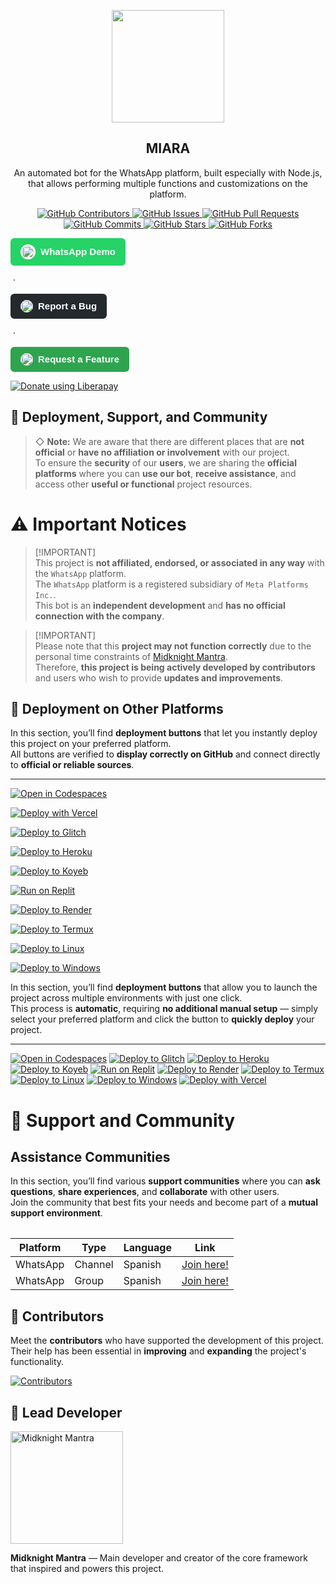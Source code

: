 <p align="center">
 <img width="180px" src="https://i.postimg.cc/1z1zYvWm/tobias-rademacher-wn-F27F85ZKw-unsplash.jpg" align="center"/>
 <h2 align="center">MIARA</h2>
 <p align="center">An automated bot for the WhatsApp platform, built especially with Node.js, that allows performing multiple functions and customizations on the platform.
</p>
</p>

<p align="center">
  <a href="https://github.com/MidknightMantra/Miara/graphs/contributors">
    <img alt="GitHub Contributors" src="https://img.shields.io/github/contributors/MidknightMantra/Miara?style=for-the-badge" />
  </a>
  <a href="https://github.com/MidknightMantra/Miara/issues">
    <img alt="GitHub Issues" src="https://img.shields.io/github/issues/MidknightMantra/Miara?style=for-the-badge" />
  </a>
  <a href="https://github.com/MidknightMantra/Miara/pulls">
    <img alt="GitHub Pull Requests" src="https://img.shields.io/github/issues-pr/MidknightMantra/Miara?style=for-the-badge" />
  </a>
  <a href="https://github.com/MidknightMantra/Miara/commits">
    <img alt="GitHub Commits" src="https://img.shields.io/github/commit-activity/m/MidknightMantra/Miara?style=for-the-badge" />
  </a>
  <a href="https://github.com/MidknightMantra/Miara">
    <img alt="GitHub Stars" src="https://img.shields.io/github/stars/MidknightMantra/Miara?style=for-the-badge" />
  </a>
  <a href="https://github.com/MidknightMantra/Miara/fork">
    <img alt="GitHub Forks" src="https://img.shields.io/github/forks/MidknightMantra/Miara?style=for-the-badge" />
  </a>
</p>

<p align="center">

  <!-- WhatsApp Demo Button -->
  <a href="https://api.whatsapp.com/send?phone=254758925674&text=.menu" target="_blank" 
     style="display:inline-flex; align-items:center; gap:8px; background-color:#25D366; 
            color:white; padding:10px 16px; border-radius:6px; text-decoration:none; 
            font-family:Arial, sans-serif; font-size:15px; font-weight:600;">
    <img src="https://upload.wikimedia.org/wikipedia/commons/6/6b/WhatsApp.svg" 
         alt="WhatsApp Logo" width="20" height="20" 
         style="background:white; border-radius:50%; padding:2px;">
    <span>WhatsApp Demo</span>
  </a>

  &nbsp;·&nbsp;

  <!-- Report a Bug Button -->
  <a href="https://github.com/MidknightMantra/Miara/issues/new?assignees=&labels=Bug" target="_blank"
     style="display:inline-flex; align-items:center; gap:8px; background-color:#24292e;
            color:white; padding:10px 16px; border-radius:6px; text-decoration:none;
            font-family:Arial, sans-serif; font-size:15px; font-weight:600;">
    <img src="https://github.githubassets.com/images/modules/logos_page/GitHub-Mark.png" 
         alt="GitHub Logo" width="20" height="20" style="border-radius:50%; background:white;">
    <span>Report a Bug</span>
  </a>

  &nbsp;·&nbsp;

  <!-- Request a Feature Button -->
  <a href="https://github.com/MidknightMantra/Miara/issues/new?assignees=&labels=Enhancement" target="_blank"
     style="display:inline-flex; align-items:center; gap:8px; background-color:#2ea44f;
            color:white; padding:10px 16px; border-radius:6px; text-decoration:none;
            font-family:Arial, sans-serif; font-size:15px; font-weight:600;">
    <img src="https://github.githubassets.com/images/modules/logos_page/GitHub-Mark.png" 
         alt="GitHub Logo" width="20" height="20" style="border-radius:50%; background:white;">
    <span>Request a Feature</span>
  </a>

</p>

<noscript><a href="https://liberapay.com/MidknightMantra/donate"><img alt="Donate using Liberapay" src="https://liberapay.com/assets/widgets/donate.svg"></a></noscript>

## 🧩 Deployment, Support, and Community

> ◇ **Note:** We are aware that there are different places that are **not official** or **have no affiliation or involvement** with our project.  
> To ensure the **security** of our **users**, we are sharing the **official platforms** where you can **use our bot**, **receive assistance**, and access other **useful or functional** project resources.

# ⚠️ Important Notices

> [!IMPORTANT]\
> This project is **not affiliated, endorsed, or associated in any way** with the `WhatsApp` platform.  
> The `WhatsApp` platform is a registered subsidiary of `Meta Platforms Inc.`.  
> This bot is an **independent development** and **has no official connection with the company**.

> [!IMPORTANT]\
> Please note that this **project may not function correctly** due to the personal time constraints of [Midknight Mantra](https://github.com/MidknightMantra).  
> Therefore, **this project is being actively developed by contributors** and users who wish to provide **updates and improvements**.

## 🚀 Deployment on Other Platforms

In this section, you’ll find **deployment buttons** that let you instantly deploy this project on your preferred platform.  
All buttons are verified to **display correctly on GitHub** and connect directly to **official or reliable sources**.

---

[![Open in Codespaces](https://img.shields.io/badge/Open_in-Codespaces-24292e?style=for-the-badge&logo=github&logoColor=white)](https://github.com/codespaces/new?skip_quickstart=true&machine=basicLinux32gb&repo=514876515&ref=master&geo=EuropeWest)

[![Deploy with Vercel](https://vercel.com/button)](https://vercel.com/new/clone?repository-url=https://github.com/MidknightMantra/Miara)

[![Deploy to Glitch](https://img.shields.io/badge/Deploy_to-Glitch-FF77FF?style=for-the-badge&logo=glitch&logoColor=white)](https://glitch.com/edit/#!/import/github/MidknightMantra/Miara)

[![Deploy to Heroku](https://img.shields.io/badge/Deploy_to-Heroku-6762A6?style=for-the-badge&logo=heroku&logoColor=white)](https://www.heroku.com/deploy?template=https://github.com/MidknightMantra/Miara)

[![Deploy to Koyeb](https://img.shields.io/badge/Deploy_to-Koyeb-121212?style=for-the-badge&logo=koyeb&logoColor=white)](https://app.koyeb.com/deploy?type=git&name=miara&repository=https://github.com/MidknightMantra/Miara)

[![Run on Replit](https://img.shields.io/badge/Run_on-Replit-F26207?style=for-the-badge&logo=replit&logoColor=white)](https://repl.it/github/MidknightMantra/Miara)

[![Deploy to Render](https://img.shields.io/badge/Deploy_to-Render-46E3B7?style=for-the-badge&logo=render&logoColor=white)](https://dashboard.render.com/blueprint/new?repo=https://github.com/MidknightMantra/Miara)

[![Deploy to Termux](https://img.shields.io/badge/Android-Termux-3DDC84?style=for-the-badge&logo=android&logoColor=white)](https://MidknightMantra.github.io/Miara/)

[![Deploy to Linux](https://img.shields.io/badge/Run_on-Linux-black?style=for-the-badge&logo=linux&logoColor=white)](https://MidknightMantra.github.io/Miara/)

[![Deploy to Windows](https://img.shields.io/badge/Run_on-Windows-0078D6?style=for-the-badge&logo=windows&logoColor=white)](https://MidknightMantra.github.io/Miara/)


In this section, you’ll find **deployment buttons** that allow you to launch the project across multiple environments with just one click.  
This process is **automatic**, requiring **no additional manual setup** — simply select your preferred platform and click the button to **quickly deploy** your project.

---

[![Open in Codespaces](https://github.com/codespaces/badge.svg)](https://github.com/codespaces/new?skip_quickstart=true&machine=basicLinux32gb&repo=514876515&ref=master&geo=EuropeWest)
[![Deploy to Glitch](https://binbashbanana.github.io/deploy-buttons/buttons/remade/glitch.svg)](https://glitch.com/edit/#!/import/github/MidknightMantra/Miara)
[![Deploy to Heroku](https://binbashbanana.github.io/deploy-buttons/buttons/remade/heroku.svg)](https://www.heroku.com/deploy?template=https://github.com/MidknightMantra/Miara)
[![Deploy to Koyeb](https://binbashbanana.github.io/deploy-buttons/buttons/remade/koyeb.svg)](https://app.koyeb.com/deploy?type=git&name=miara&repository=https://github.com/MidknightMantra/Miara)
[![Run on Replit](https://binbashbanana.github.io/deploy-buttons/buttons/remade/replit.svg)](https://repl.it/github/MidknightMantra/Miara)
[![Deploy to Render](https://binbashbanana.github.io/deploy-buttons/buttons/remade/render.svg)](https://dashboard.render.com/blueprint/new?repo=https://github.com/MidknightMantra/Miara)
[![Deploy to Termux](https://img.shields.io/badge/Android-3DDC84?style=for-the-badge&logo=android&logoColor=white)](https://MidknightMantra.github.io/Miara/)
[![Deploy to Linux](https://img.shields.io/badge/Linux-black?style=for-the-badge&logo=linux&logoColor=white)](https://MidknightMantra.github.io/Miara/)
[![Deploy to Windows](https://img.shields.io/badge/Windows-0078D6?style=for-the-badge&logo=windows&logoColor=white)](https://MidknightMantra.github.io/Miara/)
[![Deploy with Vercel](https://vercel.com/button)](https://vercel.com/new/clone?repository-url=https://github.com/MidknightMantra/Miara)

# 💬 Support and Community

## Assistance Communities

In this section, you’ll find various **support communities** where you can **ask questions**, **share experiences**, and **collaborate** with other users.  
Join the community that best fits your needs and become part of a **mutual support environment**.

<table>

| Platform | Type | Language | Link |
| --- | --- | --- | --- |
| WhatsApp | Channel | Spanish | [Join here!](https://whatsapp.com/channel/0029Vb74Dlf4CrfoqpAEBC2T) |
| WhatsApp | Group | Spanish | [Join here!](https://chat.whatsapp.com/li8sOw8WEBZAxreBovBZf2) |

</table>

## 👥 Contributors

Meet the **contributors** who have supported the development of this project.  
Their help has been essential in **improving** and **expanding** the project's functionality.

<a href="https://github.com/MidknightMantra/Miara/graphs/contributors">
  <img src="https://contrib.rocks/image?repo=MidknightMantra/Miara" alt="Contributors"/>
</a>

## 🧠 Lead Developer

<a href="https://github.com/MidknightMantra">
  <img src="https://avatars.githubusercontent.com/u/233432686?v=4" width="180px" alt="Midknight Mantra"/>
</a>

**Midknight Mantra** — Main developer and creator of the core framework that inspired and powers this project.
